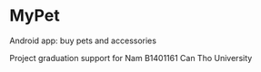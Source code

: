 # MyPet
 Android app: buy pets and accessories

 Project graduation support for Nam B1401161 Can Tho University
